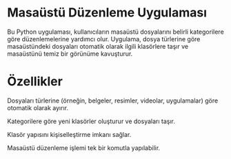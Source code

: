 # Masaüstü Düzenleme Uygulaması

Bu Python uygulaması, kullanıcıların masaüstü dosyalarını belirli kategorilere göre düzenlemelerine yardımcı olur. Uygulama, dosya türlerine göre masaüstündeki dosyaları otomatik olarak ilgili klasörlere taşır ve masaüstünü temiz bir görünüme kavuşturur.

# Özellikler

Dosyaları türlerine (örneğin, belgeler, resimler, videolar, uygulamalar) göre otomatik olarak ayırır.

Kategorilere göre yeni klasörler oluşturur ve dosyaları taşır.

Klasör yapısını kişiselleştirme imkanı sağlar.

Masaüstü düzenleme işlemi tek bir komutla yapılabilir.
